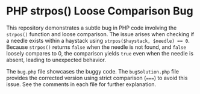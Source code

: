 # PHP strpos() Loose Comparison Bug

This repository demonstrates a subtle bug in PHP code involving the `strpos()` function and loose comparison. The issue arises when checking if a needle exists within a haystack using `strpos($haystack, $needle) == 0`. Because `strpos()` returns `false` when the needle is not found, and `false` loosely compares to 0, the comparison yields `true` even when the needle is absent, leading to unexpected behavior.

The `bug.php` file showcases the buggy code. The `bugSolution.php` file provides the corrected version using strict comparison (`===`) to avoid this issue.  See the comments in each file for further explanation.